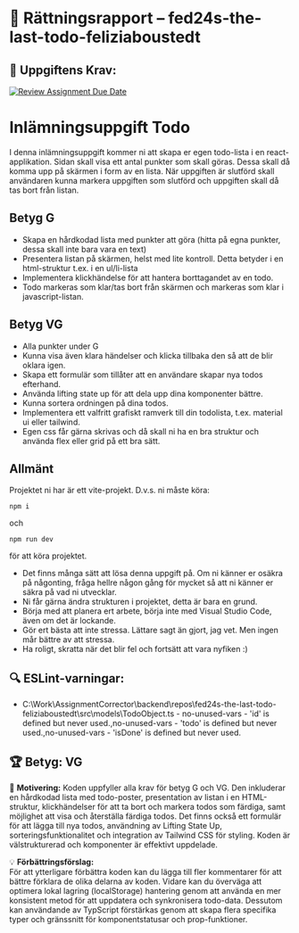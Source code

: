# 📌 Rättningsrapport – fed24s-the-last-todo-feliziaboustedt

## 🎯 Uppgiftens Krav:
[![Review Assignment Due Date](https://classroom.github.com/assets/deadline-readme-button-22041afd0340ce965d47ae6ef1cefeee28c7c493a6346c4f15d667ab976d596c.svg)](https://classroom.github.com/a/VLovMVBC)
# Inlämningsuppgift Todo

I denna inlämningsuppgift kommer ni att skapa er egen todo-lista i en react-applikation.
Sidan skall visa ett antal punkter som skall göras. Dessa skall då komma upp på skärmen i form av en lista. När uppgiften är slutförd skall användaren kunna markera uppgiften som slutförd och uppgiften skall då tas bort från listan.

## Betyg G

- Skapa en hårdkodad lista med punkter att göra (hitta på egna punkter, dessa skall inte bara vara en text)
- Presentera listan på skärmen, helst med lite kontroll. Detta betyder i en html-struktur t.ex. i en ul/li-lista
- Implementera klickhändelse för att hantera borttagandet av en todo.
- Todo markeras som klar/tas bort från skärmen och markeras som klar i javascript-listan.

## Betyg VG

- Alla punkter under G
- Kunna visa även klara händelser och klicka tillbaka den så att de blir oklara igen.
- Skapa ett formulär som tillåter att en användare skapar nya todos efterhand.
- Använda lifting state up för att dela upp dina komponenter bättre.
- Kunna sortera ordningen på dina todos.
- Implementera ett valfritt grafiskt ramverk till din todolista, t.ex. material ui eller tailwind.
- Egen css får gärna skrivas och då skall ni ha en bra struktur och använda flex eller grid på ett bra sätt.

## Allmänt

Projektet ni har är ett vite-projekt. D.v.s. ni måste köra:

```shell
npm i
```

och

```shell
npm run dev 
```

för att köra projektet.

- Det finns många sätt att lösa denna uppgift på. Om ni känner er osäkra på någonting, fråga hellre någon gång för mycket så att ni känner er säkra på vad ni utvecklar.
- Ni får gärna ändra strukturen i projektet, detta är bara en grund.
- Börja med att planera ert arbete, börja inte med Visual Studio Code, även om det är lockande.
- Gör ert bästa att inte stressa. Lättare sagt än gjort, jag vet. Men ingen mår bättre av att stressa.
- Ha roligt, skratta när det blir fel och fortsätt att vara nyfiken :)


## 🔍 ESLint-varningar:
- C:\Work\AssignmentCorrector\backend\repos\fed24s-the-last-todo-feliziaboustedt\src\models\TodoObject.ts - no-unused-vars - 'id' is defined but never used.,no-unused-vars - 'todo' is defined but never used.,no-unused-vars - 'isDone' is defined but never used.

## 🏆 **Betyg: VG**
📌 **Motivering:** Koden uppfyller alla krav för betyg G och VG. Den inkluderar en hårdkodad lista med todo-poster, presentation av listan i en HTML-struktur, klickhändelser för att ta bort och markera todos som färdiga, samt möjlighet att visa och återställa färdiga todos. Det finns också ett formulär för att lägga till nya todos, användning av Lifting State Up, sorteringsfunktionalitet och integration av Tailwind CSS för styling. Koden är välstrukturerad och komponenter är effektivt uppdelade.

💡 **Förbättringsförslag:**  
För att ytterligare förbättra koden kan du lägga till fler kommentarer för att bättre förklara de olika delarna av koden. Vidare kan du överväga att optimera lokal lagring (localStorage) hantering genom att använda en mer konsistent metod för att uppdatera och synkronisera todo-data. Dessutom kan användande av TypScript förstärkas genom att skapa flera specifika typer och gränssnitt för komponentstatusar och prop-funktioner.